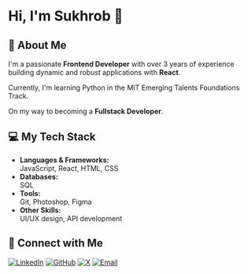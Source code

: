 # Hi, I'm Sukhrob 👋

## 🚀 About Me

I'm a passionate **Frontend Developer** with over 3 years of experience  
building dynamic and robust applications with **React**.

Currently, I'm learning Python in the MIT Emerging Talents Foundations Track.  

On my way to becoming a **Fullstack Developer**.

## 💻 My Tech Stack

- **Languages & Frameworks:**  
  JavaScript, React, HTML, CSS  
- **Databases:**  
  SQL  
- **Tools:**  
  Git, Photoshop, Figma  
- **Other Skills:**  
  UI/UX design, API development

## 🤝 Connect with Me

[![LinkedIn](https://img.shields.io/badge/LinkedIn-0077B5?style=for-the-badge&logo=linkedin&logoColor=white)](https://www.linkedin.com/in/suhrob-muborakshoev)
[![GitHub](https://img.shields.io/badge/GitHub-181717?style=for-the-badge&logo=github&logoColor=white)](https://github.com/suhrobmuboraksho)
[![X](https://img.shields.io/badge/X-1DA1F2?style=for-the-badge&logo=x&logoColor=white)](https://x.com/muboraksho)
[![Email](https://img.shields.io/badge/Email-D14836?style=for-the-badge&logo=gmail&logoColor=white)](mailto:suhrob.m89@gmail.com)
